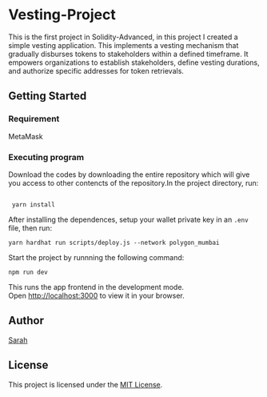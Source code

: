 # Vesting-Project

This is the first project in Solidity-Advanced, in this project I created a simple vesting application. This implements a vesting mechanism that gradually disburses tokens to stakeholders within a defined timeframe. It empowers organizations to establish stakeholders, define vesting durations, and authorize specific addresses for token retrievals.

## Getting Started

### Requirement

MetaMask

### Executing program

Download the codes by downloading the entire repository which will give you access to other contencts of the repository.In the project directory,  run:

```shell

 yarn install

```

After installing the dependences, setup your wallet private key in an `.env` file, then run:

```shell
yarn hardhat run scripts/deploy.js --network polygon_mumbai
```

Start the project by runnning the following command:

```shell
npm run dev
```

This runs the app frontend in the development mode.\
Open [http://localhost:3000](http://localhost:3000) to view it in your browser.

## Author

[Sarah](https://github.com/sarahannie/)

## License

This project is licensed under the [MIT License](LICENSE).
